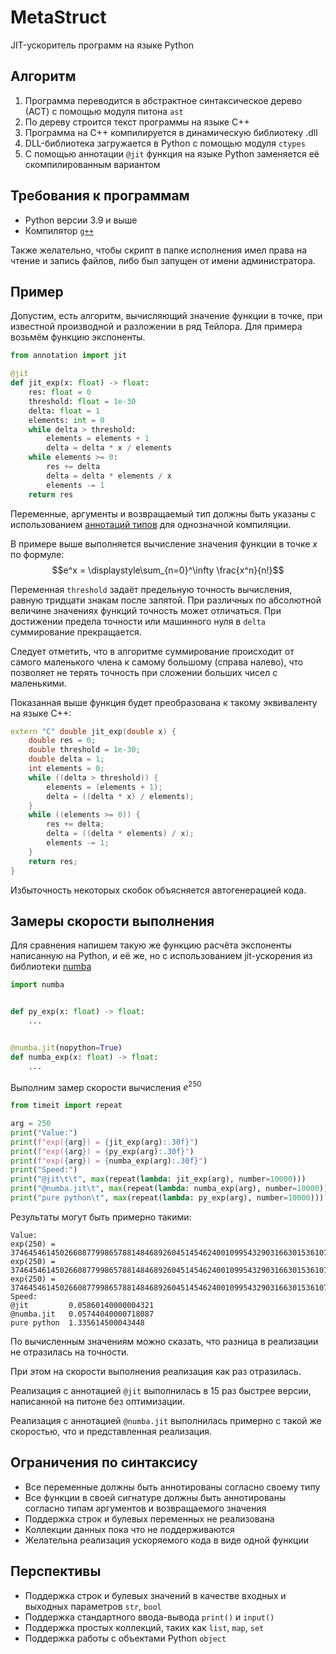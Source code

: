 # MetaStruct

JIT-ускоритель программ на языке Python

## Алгоритм

1. Программа переводится в абстрактное синтаксическое дерево (АСТ) с помощью модуля питона `ast`
2. По дереву строится текст программы на языке C++
3. Программа на C++ компилируется в динамическую библиотеку .dll
4. DLL-библиотека загружается в Python с помощью модуля `ctypes`
5. С помощью аннотации `@jit` функция на языке Python заменяется её скомпилированным вариантом


## Требования к программам

* Python версии 3.9 и выше
* Компилятор [`g++`](https://gcc.gnu.org/releases.html) 

Также желательно, чтобы скрипт в папке исполнения имел права на чтение и запись файлов, либо был запущен от
имени администратора.

## Пример

Допустим, есть алгоритм, вычисляющий значение функции в точке, при известной производной и разложении 
в ряд Тейлора. Для примера возьмём функцию экспоненты.

```python
from annotation import jit

@jit
def jit_exp(x: float) -> float:
    res: float = 0
    threshold: float = 1e-30
    delta: float = 1
    elements: int = 0
    while delta > threshold:
        elements = elements + 1
        delta = delta * x / elements
    while elements >= 0:
        res += delta
        delta = delta * elements / x
        elements -= 1
    return res
```

Переменные, аргументы и возвращаемый тип должны быть указаны с использованием 
[аннотаций типов](https://docs.python.org/3/library/typing.html) для однозначной компиляции.

В примере выше выполняется вычисление значения функции в точке $x$ по формуле:
$$e^x = \displaystyle\sum_{n=0}^\infty \frac{x^n}{n!}$$

Переменная `threshold` задаёт предельную точность вычисления, равную тридцати знакам после запятой. При
различных по абсолютной величине значениях функций точность может отличаться. При достижении предела точности
или машинного нуля в `delta` суммирование прекращается.

Следует отметить, что в алгоритме суммирование происходит от самого маленького члена к самому большому
(справа налево), что позволяет не терять точность при сложении больших чисел с маленькими.

Показанная выше функция будет преобразована к такому эквиваленту на языке C++:

```cpp
extern "C" double jit_exp(double x) {
    double res = 0;
    double threshold = 1e-30;
    double delta = 1;
    int elements = 0;
    while ((delta > threshold)) {
        elements = (elements + 1);
        delta = ((delta * x) / elements);
    }
    while ((elements >= 0)) {
        res += delta;
        delta = ((delta * elements) / x);
        elements -= 1;
    }
    return res;
}
```

Избыточность некоторых скобок объясняется автогенерацией кода.

## Замеры скорости выполнения

Для сравнения напишем такую же функцию расчёта экспоненты написанную на Python, и её же, но с использованием
jit-ускорения из библиотеки [numba](https://numba.pydata.org/)

```python
import numba


def py_exp(x: float) -> float:
    ...


@numba.jit(nopython=True)
def numba_exp(x: float) -> float:
    ...
```

Выполним замер скорости вычисления $e^{250}$

```python
from timeit import repeat

arg = 250
print("Value:")
print(f"exp({arg}) = {jit_exp(arg):.30f}")
print(f"exp({arg}) = {py_exp(arg):.30f}")
print(f"exp({arg}) = {numba_exp(arg):.30f}")
print("Speed:")
print("@jit\t\t", max(repeat(lambda: jit_exp(arg), number=10000)))
print("@numba.jit\t", max(repeat(lambda: numba_exp(arg), number=10000)))
print("pure python\t", max(repeat(lambda: py_exp(arg), number=10000)))
```

Результаты могут быть примерно такими:
```
Value:
exp(250) = 3746454614502660877998657881484689260451454624001099543290316630153610787704025897267034669677141296546840576.000000000000000000000000000000
exp(250) = 3746454614502660877998657881484689260451454624001099543290316630153610787704025897267034669677141296546840576.000000000000000000000000000000
exp(250) = 3746454614502660877998657881484689260451454624001099543290316630153610787704025897267034669677141296546840576.000000000000000000000000000000
Speed:
@jit		 0.05860140000004321
@numba.jit	 0.05744040000718087
pure python	 1.335614500043448
```

По вычисленным значениям можно сказать, что разница в реализации не отразилась на точности.

При этом на скорости выполнения реализация как раз отразилась. 

Реализация с аннотацией `@jit` выполнилась
в 15 раз быстрее версии, написанной на питоне без оптимизации. 

Реализация с аннотацией `@numba.jit`
выполнилась примерно с такой же скоростью, что и представленная реализация. 


## Ограничения по синтаксису

* Все переменные должны быть аннотированы согласно своему типу
* Все функции в своей сигнатуре должны быть аннотированы согласно типам аргументов и возвращаемого значения
* Поддержка строк и булевых переменных не реализована
* Коллекции данных пока что не поддерживаются
* Желательна реализация ускоряемого кода в виде одной функции

## Перспективы
* Поддержка строк и булевых значений в качестве входных и выходных параметров `str`, `bool`
* Поддержка стандартного ввода-вывода `print()` и `input()`
* Поддержка простых коллекций, таких как `list`, `map`, `set`
* Поддержка работы с объектами Python `object`